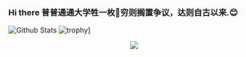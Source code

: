 ### Hi there 普普通通大学牲一枚👋穷则搁置争议，达则自古以来.😊

<!--
**JessBobby/JessBobby** is a ✨ _special_ ✨ repository because its `README.md` (this file) appears on your GitHub profile.

Here are some ideas to get you started:

- 🔭 I’m currently working on ...
- 🌱 I’m currently learning ...
- 👯 I’m looking to collaborate on ...
- 🤔 I’m looking for help with ...
- 💬 Ask me about ...
- 📫 How to reach me: ...
- 😄 Pronouns: ...
- ⚡ Fun fact: ...
-->
![Github Stats](https://github-readme-stats.vercel.app/api?username=JessBobby&show_icons=true&theme=radical&count_private=true)
![trophy](https://github-profile-trophy.vercel.app/?username=JessBobby)]
<div align="center">
    <img src="https://activity-graph.herokuapp.com/graph?username=JessBobby&theme=minimal" />
</div>  
